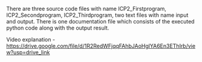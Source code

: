 There are three source code files with name ICP2_Firstprogram, ICP2_Secondprogram, ICP2_Thirdprogram, two text files with name input and output. There is one documentation file which consists of the executed python code along with the output result.

Video explanation - https://drive.google.com/file/d/1R2RedWFjqqFAhbJAoHglYA6En3EThIrb/view?usp=drive_link
